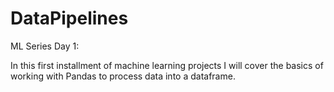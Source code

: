# DataPipelines
ML Series Day 1:

In this first installment of machine learning projects I will cover the basics of working with Pandas to process data into a dataframe. 
